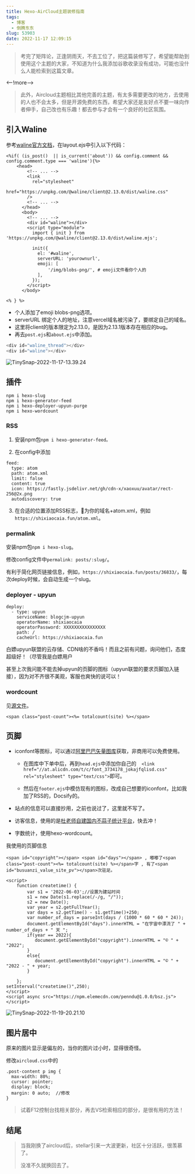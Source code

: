 ```yaml
---
title: Hexo-AirCloud主题装修指南
tags:
  - 博客
  - 倒腾东东
slug: 53903
date: 2022-11-17 12:09:15
---
```


> 考完了矩阵论，正逢阴雨天，不去工位了，把这篇装修写了，希望能帮助到使用这个主题的大家，不知道为什么我添加谷歌收录没有成功，可能也没什么人能检索到这篇文章。

<--!more-->

> 此外，Aircloud主题相比其他完善的主题，有太多需要更改的地方，去使用的人也不会太多，但是开源免费的东西，希望大家还是友好点不要一味向作者伸手，自己改也有乐趣！都去参与才会有一个良好的社区氛围。

## 引入Waline

参考[waline官方文档](https://waline.js.org/)，在layout.ejs中引入以下代码：

```shell
<%if( (is_post()  || is_current('about')) && config.comment && config.comment.type === 'waline'){%>
    <head>
        <!-- ... -->
        <link
          rel="stylesheet"
          href="https://unpkg.com/@waline/client@2.13.0/dist/waline.css"
        />
        <!-- ... -->
      </head>
      <body>
        <!-- ... -->
        <div id="waline"></div>
        <script type="module">
          import { init } from 'https://unpkg.com/@waline/client@2.13.0/dist/waline.mjs';
      
          init({
            el: '#waline',
            serverURL: 'yourownurl',
            emoji: [
                '/img/blobs-png/', # emoji文件看你个人的
            ],
          });
        </script>
      </body>
      
<% } %>
```

- 个人添加了emoji blobs-png选项。
- serverURL 绑定个人的地址，注意vercel域名被污染了，要绑定自己的域名。
- 这里将client的版本限定为2.13.0，是因为2.13.1版本存在相应的bug。
- 再去`post.ejs`和`about.ejs`中添加。

```js
<div id="waline_thread"></div>
<div id="waline"></div>
```

![TinySnap-2022-11-17-13.39.24](https://bu.dusays.com/2022/12/24/63a6b5e2a725d.png)

## 插件

```shell
npm i hexo-slug
npm i hexo-generator-feed
npm i hexo-deployer-upyun-purge
npm i hexo-wordcount
```


### RSS

1. 安装npm包`npm i hexo-generator-feed。`

2. 在config中添加

```shell
feed:
  type: atom
  path: atom.xml
  limit: false
  content: true
  icon: https://fastly.jsdelivr.net/gh/cdn-x/xaoxuu/avatar/rect-256@2x.png
  autodiscovery: true
```

3. 在合适的位置添加RSS标志，🔗为你的域名+atom.xml，例如`https://shixiaocaia.fun/atom.xml`。

### permalink

安装npm包`npm i hexo-slug`。

修改config文件中`permalink: posts/:slug/`。

有利于简化网页链接信息，例如，`https://shixiaocaia.fun/posts/36833/`，每次deploy时候，会自动生成一个slug。

### deployer - upyun

```shell
deploy:
  - type: upyun
    serviceName: blogcjm-upyun
    operatorName: shixiaocaia
    operatorPassword: XXXXXXXXXXXXXXXX
    path: /
    cacheUrl: https://shixiaocaia.fun  
```

白嫖upyun联盟的云存储、CDN啥的不香吗！而且之前有问题，询问他们，态度超级好！（尽管我是白嫖用户

甚至上次我问能不能去掉upyun的页脚的图标（upyun联盟的要求页脚加入链接），因为对不齐很不美观，客服也爽快的说可以！

### wordcount

见[源文件](https://github.com/willin/hexo-wordcount)。

```shell
<span class="post-count"><%= totalcount(site) %></span>
```

## 页脚

- iconfont等图标，可以通过[阿里巴巴矢量图库](https://www.iconfont.cn/)获取，非商用可以免费使用。

  - 在图库中下单中后，再到`head.ejs`中添加你自己的`  <link href="//at.alicdn.com/t/c/font_3734178_jokajfqlisd.css" rel="stylesheet" type="text/css">`即可。

  - 然后在`footer.ejs`中模仿现有的图标，改成自己想要的iconfont，比如我加了RSS的，Docsify的。

- 站点的信息可以直接抄用，之前也说过了，这里就不写了。

- 访客信息，使用的是[杜老师自建国内不蒜子统计平台](https://dusays.com/476/)，快去冲！

- 字数统计，使用hexo-wordcount。

我使用的页脚信息

```shell
<span id="copyright"></span> <span id="days"></span> , 嘟嘟了<span class="post-count"><%= totalcount(site) %></span>字 , 有了<span id="busuanzi_value_site_pv"></span>次驻足。

<script>
    function createtime() {
        var s1 = '2022-06-03';//设置为建站时间
        s1 = new Date(s1.replace(/-/g, "/"));
        s2 = new Date();
        var year = s2.getFullYear();
        var days = s2.getTime() - s1.getTime()+250;
        var number_of_days = parseInt(days / (1000 * 60 * 60 * 24));
        document.getElementById("days").innerHTML = "在宇宙中漂流了 " + number_of_days + " 天 ";
        if(year == 2022){
           document.getElementById("copyright").innerHTML = "© " + "2022";
        }
        else{
           document.getElementById("copyright").innerHTML = "© " + "2022 - " + year;
        }
        
    };
setInterval("createtime()",250);
</script>
<script async src="https://npm.elemecdn.com/penndu@1.0.0/bsz.js"></script>
```

![TinySnap-2022-11-19-20.21.10](https://bu.dusays.com/2022/12/24/63a6b5e6eb871.png)

## 图片居中

原来的图片显示是偏左的，当你的图片过小时，显得很奇怪。

修改`aircloud.css`中的

```shell
.post-content p img {
  max-width: 80%;
  cursor: pointer;
  display: block;
  margin: 0 auto;  //修改
}
```

> 试着F12控制台找相关部分，再去VS检索相应的部分，是很有用的方法！

## 结尾

> 当我刚换了aircloud后，stellar引来一大波更新，社区十分活跃，很羡慕了。
>
> 没准不久就换回去了。
